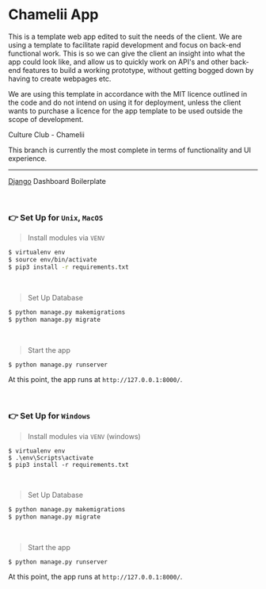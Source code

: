 # Chamelii App

This is a template web app edited to suit the needs of the client.
We are using a template to facilitate rapid development and focus on back-end functional work.
This is so we can give the client an insight into what the app could look like, and allow us to
quickly work on API's and other back-end features to build a working prototype, without getting
bogged down by having to create webpages etc.

We are using this template in accordance with the MIT licence outlined in the code and do not
intend on using it for deployment, unless the client wants to purchase a licence for the
app template to be used outside the scope of development.

Culture Club - Chamelii

This branch is currently the most complete in terms of functionality and UI experience.

---

[Django](https://appseed.us/admin-dashboards/django/) Dashboard Boilerplate 

<br />

### 👉 Set Up for `Unix`, `MacOS` 

> Install modules via `VENV`  

```bash
$ virtualenv env
$ source env/bin/activate
$ pip3 install -r requirements.txt
```

<br />

> Set Up Database

```bash
$ python manage.py makemigrations
$ python manage.py migrate
```

<br />

> Start the app

```bash
$ python manage.py runserver
```

At this point, the app runs at `http://127.0.0.1:8000/`. 

<br />

### 👉 Set Up for `Windows` 

> Install modules via `VENV` (windows) 

```
$ virtualenv env
$ .\env\Scripts\activate
$ pip3 install -r requirements.txt
```

<br />

> Set Up Database

```bash
$ python manage.py makemigrations
$ python manage.py migrate
```

<br />

> Start the app

```bash
$ python manage.py runserver
```

At this point, the app runs at `http://127.0.0.1:8000/`. 
